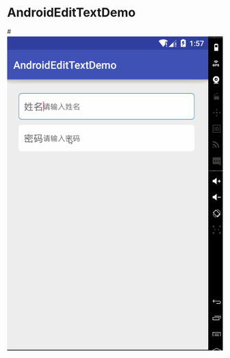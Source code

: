 # AndroidEditTextDemo

#![ABC](https://github.com/SomnusWu/AndroidEditTextDemo/blob/master/sss.gif)
